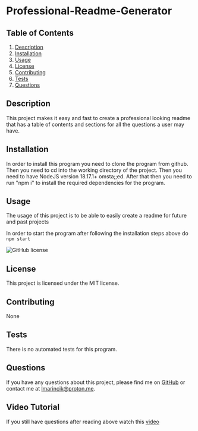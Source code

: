 # Professional-Readme-Generator

## Table of Contents

1. [Description](#description)
2. [Installation](#installation)
3. [Usage](#usage)
4. [License](#license)
5. [Contributing](#contributing)
6. [Tests](#tests)
7. [Questions](#questions)

## Description

This project makes it easy and fast to create a professional looking readme that has a table of contents and sections for all the questions a user may have.

## Installation

In order to install this program you need to clone the program from github. Then you need to cd into the working directory of the project. Then you need to have NodeJS version 18.17.1+ omsta;;ed. After that then you need to run "npm i" to install the required dependencies for the program.

## Usage

The usage of this project is to be able to easily create a readme for future and past projects

In order to start the program after following the installation steps above do `npm start`

![GitHub license](https://img.shields.io/badge/license-MIT-blue.svg)

## License

This project is licensed under the MIT license.

## Contributing

None

## Tests

There is no automated tests for this program.

## Questions

If you have any questions about this project, please find me on [GitHub](https://github.com/CoderInsightMaven) or contact me at lmarincik@proton.me.

## Video Tutorial

If you still have questions after reading above watch this [video](https://drive.google.com/file/d/1mpgxdBlZ4VpId0cymH4E4zsFFg_OxKD9/view?usp=sharing)

